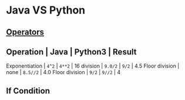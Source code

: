 # Java VS Python
## [Operators](https://docs.python.org/3.4/library/operator.html#module-operator)

Operation               | Java    | Python3   | Result
------------------------------------------------------
Exponentiation          | `4^2`   | `4**2`    | 16
division                | `9.0/2` | `9/2`     | 4.5
Floor division          | none    | `8.5//2`  | 4.0
Floor division          | `9/2`   | `9//2`    | 4


## If Condition

